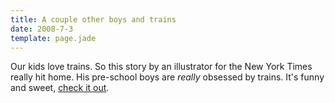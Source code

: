 ```yaml
---
title: A couple other boys and trains
date: 2008-7-3
template: page.jade
---
```


Our kids love trains. So this story by an illustrator for the New York
Times really hit home. His pre-school boys are _really_ obsessed by
trains. It's funny and sweet, [check it out](http://niemann.blogs.nytimes.com/2008/07/01/the-boys-and-the-subway/index.html?ref=opinion).
